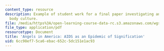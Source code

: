 ```yaml
---
content_type: resource
description: Example of student work for a final paper investigating an aspect of
  body culture.
file: /media/https%3A/open-learning-course-data-rc.s3.amazonaws.com/wgs-640-screen-women-body-narratives-in-popular-american-film-spring-2014/6cc98ef75ca6ebac652c5dc151e1ac93_MITWGS_640S14_Agls_Amrica.pdf
file_type: application/pdf
resourcetype: Document
title: 'Angels in America: AIDS as an Epidemic of Signification'
uid: 6cc98ef7-5ca6-ebac-652c-5dc151e1ac93
---
```

